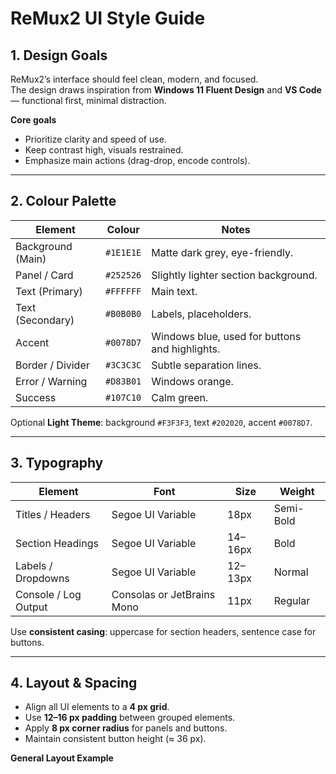 # ReMux2 UI Style Guide

## 1. Design Goals
ReMux2’s interface should feel clean, modern, and focused.  
The design draws inspiration from **Windows 11 Fluent Design** and **VS Code** — functional first, minimal distraction.

**Core goals**
- Prioritize clarity and speed of use.  
- Keep contrast high, visuals restrained.  
- Emphasize main actions (drag-drop, encode controls).  

---

## 2. Colour Palette

| Element | Colour | Notes |
|----------|---------|-------|
| Background (Main) | `#1E1E1E` | Matte dark grey, eye-friendly. |
| Panel / Card | `#252526` | Slightly lighter section background. |
| Text (Primary) | `#FFFFFF` | Main text. |
| Text (Secondary) | `#B0B0B0` | Labels, placeholders. |
| Accent | `#0078D7` | Windows blue, used for buttons and highlights. |
| Border / Divider | `#3C3C3C` | Subtle separation lines. |
| Error / Warning | `#D83B01` | Windows orange. |
| Success | `#107C10` | Calm green. |

Optional **Light Theme**: background `#F3F3F3`, text `#202020`, accent `#0078D7`.

---

## 3. Typography

| Element | Font | Size | Weight |
|----------|------|------|--------|
| Titles / Headers | Segoe UI Variable | 18px | Semi-Bold |
| Section Headings | Segoe UI Variable | 14–16px | Bold |
| Labels / Dropdowns | Segoe UI Variable | 12–13px | Normal |
| Console / Log Output | Consolas or JetBrains Mono | 11px | Regular |

Use **consistent casing**: uppercase for section headers, sentence case for buttons.

---

## 4. Layout & Spacing

- Align all UI elements to a **4 px grid**.  
- Use **12–16 px padding** between grouped elements.  
- Apply **8 px corner radius** for panels and buttons.  
- Maintain consistent button height (≈ 36 px).  

**General Layout Example**
